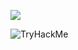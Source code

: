 

<img src="https://tryhackme.com/badge/489744"></img>


<img src="https://tryhackme-badges.s3.amazonaws.com/Gonzu.png" alt="TryHackMe">
